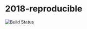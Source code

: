 # 2018-reproducible 

[![Build Status](http://circleci-badges-max.herokuapp.com/img/HeyLey/2018-reproducible?token=)](https://circleci.com/gh/HeyLey/2018-reproducible)
